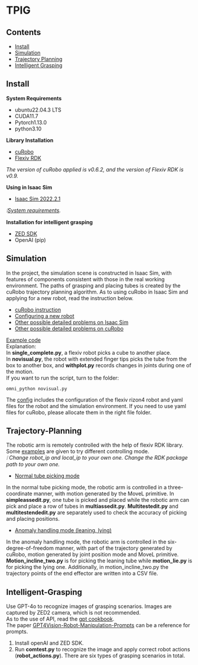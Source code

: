# TPIG
## Contents
- [Install](#install)
- [Simulation](#simulation)
- [Trajectory Planning](#trajectory-planning)
- [Intelligent Grasping](#intelligent-grasping)

## Install

**System Requirements**
- ubuntu22.04.3 LTS
- CUDA11.7
- Pytorch1.13.0
- python3.10

**Library Installation**
- [cuRobo](https://curobo.org/get_started/1_install_instructions.html)
- [Flexiv RDK](https://github.com/flexivrobotics/flexiv_rdk/tree/main)

*The version of cuRobo applied is v0.6.2, and the version of Flexiv RDK is v0.9.*

**Using in Isaac Sim**
- [Isaac Sim 2022.2.1](https://docs.omniverse.nvidia.com/isaacsim/latest/installation/install_workstation.html)

*:grey_exclamation:[System requirements](https://docs.omniverse.nvidia.com/isaacsim/latest/installation/requirements.html).*

**Installation for intelligent grasping**
- [ZED SDK](https://www.stereolabs.com/docs/app-development/python/install)
- OpenAI (pip)

## Simulation

In the project, the simulation scene is constructed in Isaac Sim, with features of components consistent with those in the real working
environment. The paths of grasping and placing tubes is created by the cuRobo trajectory planning algorithm. As to using cuRobo in Isaac Sim and applying for a new robot, read the instruction below.  
- [cuRobo instruction](https://curobo.org/get_started/2b_isaacsim_examples.html)  
- [Configuring a new robot](https://curobo.org/tutorials/1_robot_configuration.html)
- [Other possible detailed problems on Isaac Sim](https://forums.developer.nvidia.com/c/omniverse/simulation/69)
- [Other possible detailed problems on cuRobo](https://github.com/NVlabs/curobo/discussions)

[Example code](https://github.com/Follograph/TPIG/tree/main/trajectory%20planning/simulation)  
Explanation:  
In **single_complete.py**, a flexiv robot picks a cube to another place.  
In **novisual.py**, the robot with extended finger tips picks the tube from the box to another box, and **withplot.py** records changes in joints during one of the motion.  
If you want to run the script, turn to the folder:  
```
omni_python novisual.py
```

The [config](https://github.com/Follograph/TPIG/tree/main/trajectory%20planning/config) includes the configuration of the flexiv rizon4 robot and yaml files for the robot and the simulation environment. If you need to use yaml files for cuRobo, please allocate them in the right file folder.

## Trajectory-Planning

The robotic arm is remotely controlled with the help of flexiv RDK library. Some [examples](https://github.com/Follograph/TPIG/tree/main/trajectory%20planning) are given to try different controlling mode.  
*:grey_exclamation: Change robot_ip and local_ip to your own one. Change the RDK package path to your own one.*  
- [Normal tube picking mode](https://github.com/Follograph/TPIG/tree/main/trajectory%20planning/normal)

In the normal tube picking mode, the robotic arm is controlled in a three-coordinate manner, with motion generated by the MoveL primitive. In **simpleassedit.py**, one tube is picked and placed while the robotic arm can pick and place a row of tubes in **multiassedit.py**. **Multitestedit.py** and **multitestendedit.py** are separately used to check the accuracy of picking and placing positions.  
- [Anomaly handling mode (leaning, lying)](https://github.com/Follograph/TPIG/tree/main/trajectory%20planning/abnormal)

In the anomaly handling mode, the robotic arm is controlled in the six-degree-of-freedom manner, with part of the trajectory generated by cuRobo, motion generated by joint position mode and MoveL primitive. **Motion_incline_two.py** is for picking the leaning tube while **motion_lie.py** is for picking the lying one. Additionally, in motion_incline_two.py the trajectory points of the end effector are written into a CSV file.

## Intelligent-Grasping

Use GPT-4o to recognize images of grasping scenarios. Images are captured by ZED2 camera, which is not recommended.  
As to the use of API, read the [gpt cookbook](https://platform.openai.com/docs/guides/vision).   
The paper [GPT4Vision-Robot-Manipulation-Prompts](https://github.com/microsoft/GPT4Vision-Robot-Manipulation-Prompts?tab=readme-ov-file) can be a reference for prompts.

1. Install openAI and ZED SDK.
2. Run **comtest.py** to recognize the image and apply correct robot actions (**robot_actions.py**). There are six types of grasping scenarios in total.
